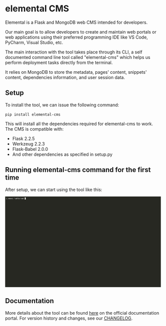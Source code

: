 # elemental CMS

Elemental is a Flask and MongoDB web CMS intended for developers.

Our main goal is to allow developers to create and maintain web portals or web applications using their preferred programming IDE like VS Code, PyCharm, Visual Studio, etc.

The main interaction with the tool takes place through its CLI, a self documented command line tool called "elemental-cms" which helps us perform deployment tasks directly from the terminal.

It relies on MongoDB to store the metadata, pages' content, snippets' content, dependencies information, and user session data.

## Setup

To install the tool, we can issue the following command:

```shell
pip install elemental-cms
```

This will install all the dependencies required for elemental-cms to work. The CMS is compatible with:
- Flask 2.2.5
- Werkzeug 2.2.3
- Flask-Babel 2.0.0
- And other dependencies as specified in setup.py

## Running elemental-cms command for the first time

After setup, we can start using the tool like this:

![Running CLI](https://github.com/paranoid-software/elemental-cms/blob/develop/.docs-assets/run-elemental.gif?raw=true)

## Documentation

More details about the tool can be found [here](https://paranoid.software/en/elemental-cms/docs) on the official documentation portal. For version history and changes, see our [CHANGELOG](https://github.com/paranoid-software/elemental-cms/blob/develop/CHANGELOG.md).
